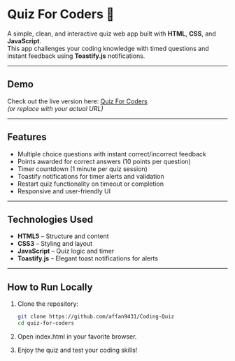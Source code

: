 # Quiz For Coders 🎯

A simple, clean, and interactive quiz web app built with **HTML**, **CSS**, and **JavaScript**.  
This app challenges your coding knowledge with timed questions and instant feedback using **Toastify.js** notifications.

---

## Demo

Check out the live version here: [Quiz For Coders](https://quiz-for-coders.netlify.app)  
*(or replace with your actual URL)*

---

## Features

- Multiple choice questions with instant correct/incorrect feedback  
- Points awarded for correct answers (10 points per question)  
- Timer countdown (1 minute per quiz session)  
- Toastify notifications for timer alerts and validation  
- Restart quiz functionality on timeout or completion  
- Responsive and user-friendly UI  

---

## Technologies Used

- **HTML5** – Structure and content  
- **CSS3** – Styling and layout  
- **JavaScript** – Quiz logic and timer  
- **Toastify.js** – Elegant toast notifications for alerts  

---

## How to Run Locally

1. Clone the repository:

   ```bash
   git clone https://github.com/affan9431/Coding-Quiz
   cd quiz-for-coders
   
2. Open index.html in your favorite browser.

3. Enjoy the quiz and test your coding skills!

